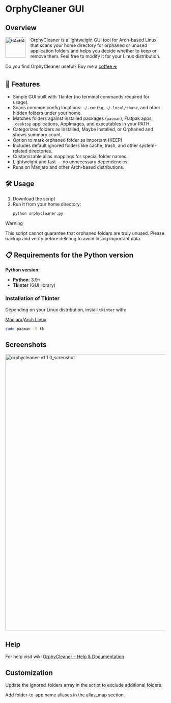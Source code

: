 # OrphyCleaner GUI

## Overview
<img width="64" height="64" alt="64x64" src="https://github.com/user-attachments/assets/ab88f709-2ab5-446d-8219-2f50f1920540" align="left" style="margin-right:15px"/>

OrphyCleaner is a lightweight GUI tool for Arch-based Linux that scans your home directory for orphaned or unused application folders and helps you decide whether to keep or remove them. Feel free to modify it for your Linux distribution. 


Do you find OrphyCleaner useful? Buy me a [coffee ☕](https://ko-fi.com/dodog)

## 🚀 Features

- Simple GUI built with Tkinter (no terminal commands required for usage).
- Scans common config locations: `~/.config`, `~/.local/share`, and other hidden folders under your home.
- Matches folders against installed packages (`pacman`), Flatpak apps, `.desktop` applications, AppImages, and executables in your PATH.
- Categorizes folders as Installed, Maybe Installed, or Orphaned and shows summary count.
- Option to mark orphaned folder as important (KEEP)
- Includes default ignored folders like cache, trash, and other system-related directories.
- Customizable alias mappings for special folder names.
- Lightweight and fast — no unnecessary dependencies.
- Runs on Manjaro and other Arch-based distributions.

## 🛠️ Usage
1. Download the script 
2. Run it from your home directory:
   ```bash
   python orphycleaner.py
   ```

> [!WARNING]
> This script cannot guarantee that orphaned folders are truly unused. Please backup and verify before deleting to avoid losing important data.

## 📋 Requirements for the Python version

**Python version:**
- **Python**: 3.9+  
- **Tkinter** (GUI library)  

### Installation of Tkinter
Depending on your Linux distribution, install `tkinter` with:

[Manjaro](https://manjaro.org)/[Arch Linux](https://archlinux.org)
  ```bash
  sudo pacman -S tk
   ```

## Screenshots
<img width="1500" height="868" alt="orphycleaner-v1 1 0_screnshot" src="https://github.com/user-attachments/assets/0a8a3307-87c9-44a9-835e-76a3772a34ae" />


## Help
For help visit wiki [OrphyCleaner – Help & Documentation](https://github.com/dodog/orphycleaner/wiki)

## Customization
Update the ignored_folders array in the script to exclude additional folders.

Add folder-to-app name aliases in the alias_map section.




